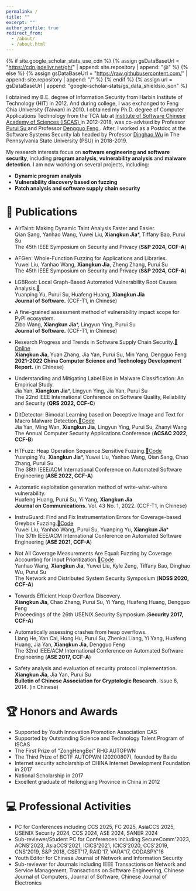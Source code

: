 ```yaml
---
permalink: /
title: ""
excerpt: ""
author_profile: true
redirect_from: 
  - /about/
  - /about.html
---
```


{% if site.google_scholar_stats_use_cdn %}
{% assign gsDataBaseUrl = "https://cdn.jsdelivr.net/gh/" | append: site.repository | append: "@" %}
{% else %}
{% assign gsDataBaseUrl = "https://raw.githubusercontent.com/" | append: site.repository | append: "/" %}
{% endif %}
{% assign url = gsDataBaseUrl | append: "google-scholar-stats/gs_data_shieldsio.json" %}

<span class='anchor' id='about-me'></span>
I obtained my B.E. degree of Information Security from Harbin Institute of Technology (HIT) in 2012. And during college, I was exchanged to Feng Chia University (Taiwan) in 2010.
I obtained my Ph.D. degree of Computer Applications Technology from the TCA lab at <a href="http://english.is.cas.cn/"> Institute of Software Chinese Academy of Sciences (ISCAS) </a> in 2012-2018,
was co-advised by Professor <a href="https://dblp.org/pers/hd/s/Su:Purui"> Purui Su </a> and Professor <a href="https://dblp.uni-trier.de/pers/hd/f/Feng:Dengguo"> Dengguo Feng </a>. After, I worked as a Postdoc at the Software Systems Security lab headed by Professor <a href="https://faculty.ist.psu.edu/wu/">Dinghao Wu</a> in The Pennsylvania State University (PSU) in 2018-2019.<br>

<p>
My research interests focus on <b> software engineering and software security</b>, including <b>program analysis</b>, <b>vulnerability analysis</b> and <b>malware detection</b>.
I am now working on several projects, including: 
</p>
<div>
<ul>
<li><b>Dynamic program analysis</b></li>                  
<li><b>Vulnerability discovery based on fuzzing</b></li>
<li><b>Patch analysis and software supply chain security</b></li>
</ul>
</div>


<!--# 🔥 News
- *2022.02*: &nbsp;🎉 -->

# 📝 Publications 

<!-- 2023 -->
- AirTaint: Making Dynamic Taint Analysis Faster and Easier.[]()<br>
Qian Sang, Yanhao Wang, Yuwei Liu, **Xiangkun Jia***, Tiffany Bao, Purui Su<br>
The 45th IEEE Symposium on Security and Privacy (<b>S&amp;P 2024, CCF-A</b>)<br>

- AFGen: Whole-Function Fuzzing for Applications and Libraries.[]()<br>
Yuwei Liu, Yanhao Wang, **Xiangkun Jia**, Zheng Zhang, Purui Su<br>
The 45th IEEE Symposium on Security and Privacy (<b>S&amp;P 2024, CCF-A</b>)<br>

- LGBRoot: Local Graph-Based Automated Vulnerability Root Causes Analysis.[📃]()<br>
Yuanping Yu, Purui Su, Huafeng Huang, **Xiangkun Jia**<br>
<b>Journal of Software.</b> (CCF-T1, in Chinese)<br>

- A fine-grained assessment method of vulnerability impact scope for PyPI ecosystem.[]()<br>
Zibo Wang, **Xiangkun Jia***, Lingyun Ying, Purui Su<br>
<b>Journal of Software.</b> (CCF-T1, in Chinese)<br>

- Research Progress and Trends in Software Supply Chain Security.[📂Online](https://dl.ccf.org.cn/article/detail.html?_ack=1&id=6476813273516032)<br>
**Xiangkun Jia**, Yuan Zhang, Jia Yan, Purui Su, Min Yang, Dengguo Feng<br>
<b>2021-2022 China Computer Science and Technology Development Report.</b> (in Chinese)<br>

<!-- 2022 --> 
- Understanding and Mitigating Label Bias in Malware Classification: An Empirical Study.[]()<br>
Jia Yan, **Xiangkun Jia***, Lingyun Ying, Jia Yan, Purui Su<br>
The 22nd IEEE International Conference on Software Quality, Reliability and Security (<b>QRS 2022, CCF-C</b>)<br>

- DitDetector: Bimodal Learning based on Deceptive Image and Text for Macro Malware Detection.[📂Code](https://github.com/TCA-ISCAS/DitDetector)<br>
Jia Yan, Ming Wan, **Xiangkun Jia**, Lingyun Ying, Purui Su, Zhanyi Wang<br>
The Annual Computer Security Applications Conference (<b>ACSAC 2022, CCF-B</b>)<br>

- HTFuzz: Heap Operation Sequence Sensitive Fuzzing.[📂Code](https://github.com/TCA-ISCAS/HTFuzz)<br>
Yuanping Yu, **Xiangkun Jia***, Yuwei Liu, Yanhao Wang, Qian Sang, Chao Zhang, Purui Su<br>
The 38th IEEE/ACM International Conference on Automated Software Engineering (<b>ASE 2022, CCF-A</b>)<br>


- Automatic exploitation generation method of write-what-where vulnerability.<br>
Huafeng Huang, Purui Su, Yi Yang, **Xiangkun Jia**<br>
<b>Journal on Communications.</b> Vol. 43 No. 1, 2022. (CCF-T1, in Chinese)<br>
<!-- 2022 --> 

<!-- 2021 -->
- InstruGuard: Find and Fix Instrumentation Errors for Coverage-based Greybox Fuzzing.[📂Code](https://github.com/TCA-ISCAS/InstruGuard)<br>
Yuwei Liu, Yanhao Wang, Purui Su, Yuanping Yu, **Xiangkun Jia***<br>
The 37th IEEE/ACM International Conference on Automated Software Engineering (<b>ASE 2021, CCF-A</b>)<br>

<!-- 2021 -->

<!-- 2020 --> 
- Not All Coverage Measurements Are Equal: Fuzzing by Coverage Accounting for Input Prioritization.[📂Code](https://github.com/TCA-ISCAS/TortoiseFuzz)<br>
Yanhao Wang, **Xiangkun Jia**, Yuwei Liu, Kyle Zeng, Tiffany Bao, Dinghao Wu, Purui Su<br>
The Network and Distributed System Security Symposium (<b>NDSS 2020, CCF-A</b>)<br>
<!-- 2020 --> 

<!-- phd --> 
- Towards Efficient Heap Overflow Discovery.<br>
**Xiangkun Jia**, Chao Zhang, Purui Su, Yi Yang, Huafeng Huang, Dengguo Feng<br>
Proceedings of the 26th USENIX Security Symposium (<b>Security 2017, CCF-A</b>)<br>

- Automatically assessing crashes from heap overflows.<br>
Liang He, Yan Cai, Hong Hu, Purui Su, Zhenkai Liang, Yi Yang, Huafeng Huang, Jia Yan, **Xiangkun Jia**, Dengguo Feng<br>
The 32nd IEEE/ACM International Conference on Automated Software Engineering (<b>ASE 2017, CCF-A</b>)<br>

- Safety analysis and evaluation of security protocol implementation.<br>
**Xiangkun Jia**, Jia Yan, Purui Su<br>
<b>Bulletin of Chinese Association for Cryptologic Research.</b> Issue 6, 2014. (in Chinese)<br>
<!-- phd --> 

# 🏆 Honors and Awards
- Supported by Youth Innovation Promotion Association CAS
- Supported by Outstanding Science and Technology Talent Program of ISCAS
- The First Prize of "ZongHengBei" RHG AUTOPWN
- The Third Prize of BCTF AUTOPWN (20200807), founded by Baidu
- Internet security scholarship of CHINA Internet Development Foundation in 2017
- National Scholarship in 2017
- Excellent graduate of Heilongjiang Province in China in 2012


# 💻 Professional Activities
- PC for Conferences including CCS 2025, FC 2025, AsiaCCS 2025, USENIX Security 2024, CCS 2024, ASE 2024, SANER 2024
- Sub-reviewer/Student PC for Conferences including SecureComm'2023, ACNS'2023, AsiaCCS'2021, ICICS'2021, ICICS'2020, CCS'2019, CNS'2019, S&P 2018, CSET'17, RAID'17, VARA'17, CODASPY'16
- Youth Editor for Chinese Journal of Network and Information Security
- Sub-reviewer for Journals including IEEE Transactions on Network and Service Management, Transactions on Software Engineering, Chinese Journal of Computers, Journal of Software, Chinese Journal of Electronics
